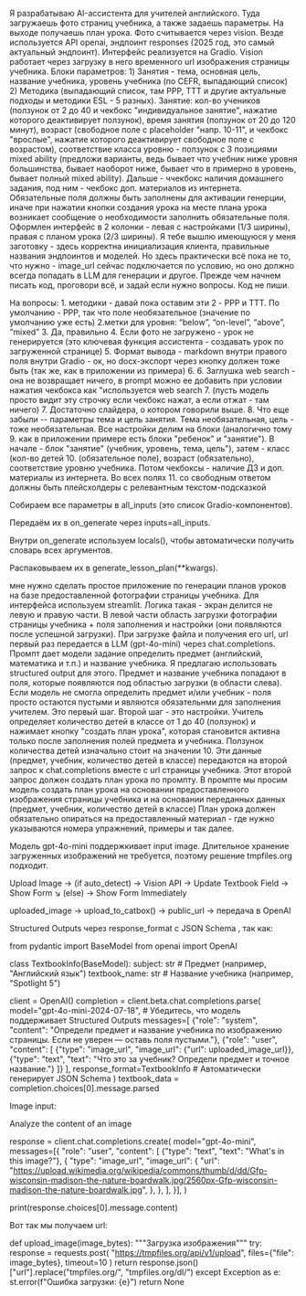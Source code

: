 Я разрабатываю AI-ассистента для учителей английского. Туда загружаешь фото страниц учебника, а также задаешь параметры. 
На выходе получаешь план урока. Фото считывается через vision. Везде используется API openai, эндпоинт responses (2025 год, 
это самый актуальный эндпоинт). Интерфейс реализуется на Gradio. Vision работает через загрузку в него временного url 
изображения страницы учебника. Блоки параметров: 1) Занятия - тема, основная цель, название учебника, уровень учебника 
(по CEFR, выпадающий список)  2) Методика (выпадающий список, там PPP, TTT и другие актуальные подходы и методики ESL - 5 разных). 
Занятие: кол-во учеников (ползунок от 2 до 40 и чекбокс "индивидуальное занятие", нажатие которого деактивирует ползунок), 
время занятия (ползунок от 20 до 120 минут), возраст (свободное поле с placeholder "напр. 10-11", и чекбокс "врослые", 
нажатие которого деактивирует свободное поле с возрастом), соответствие класса уровню - ползунок с 3 позициями mixed ability
(предложи варианты, ведь бывает что учебник ниже уровня большинства, бывает наоборот ниже, бывает что в примерно в уровень, 
бывает полный mixed ability). Дальше - ччекбокс наличия домашнего задания, под ним - чекбокс доп. материалов из интернета.  
Обязательные поля должны быть заполнены для активации генерции, иначе при нажатии кнопки создания урока на месте плана урока 
возникает сообщение о необходимости заполнить обязательные поля. Оформлен интерфейс в 2 колонки - левая с настройками (1/3 ширины),
правая с планом урока (2/3 ширины). Я тебе вышлю имеющуюся у меня заготовку - здесь корректна инициализация клиента, правильные 
названия эндпоинтов и моделей. Но здесь практически всё пока не то, что нужно - image_url сейчас подключается по условию, но оно 
должно всегда попадать в LLM для генерации и другое. Прежде чем начнем писать код, проговори всё, и задай если нужно вопросы. Код не пиши.

На вопросы: 1. методики - давай пока оставим эти 2 - PPP и TTT. По умолчанию - PPP, так что поле необязательное (значение по умолчанию уже есть) 2.метки для уровня: 
“below”, “on-level”, “above”, “mixed” 3. Да, правильно 4. Если фото не загружено - урок не генерируется (это ключевая функция ассистента - создавать урок по загруженной странице) 
5. Формат вывода - markdown внутри правого поля внутри Gradio - ок, но docx-экспорт через кнопку должен тоже быть (так же, как в приложении из примера) 6. 
6. Заглушка web search - она не возвращает ничего, в prompt можно ее добавить при условии нажатия чекбокса как "используется web search 
7. (пусть модель просто видит эту строчку если чекбокс нажат, а если отжат - там ничего) 7. Достаточно слайдера, о котором говорили выше. 
8. Что еще забыли -- параметры тема и цель занятия. Тема необязательная, цель - тоже необязательная. Все настройки делим на блоки (аналогично тому 
9. как  в приложении примере есть блоки "ребенок" и "занятие"). В начале - блок "занятие" (учебник, уровень, тема, цель"), затем - класс (кол-во детей 
10. (обязательное поле), возраст (обязательно), соответствие уровню учебника. Потом чекбоксы - наличие ДЗ и доп. материалы из интернета. Во всех полях 
11. со свободным ответом должны быть плейсхолдеры с релевантным текстом-подсказкой





Собираем все параметры в all_inputs (это список Gradio-компонентов).

Передаём их в on_generate через inputs=all_inputs.

Внутри on_generate используем locals(), чтобы автоматически получить словарь всех аргументов.

Распаковываем их в generate_lesson_plan(**kwargs).















мне нужно сделать простое приложение по генерации планов уроков на базе предоставленной фотографии страницы учебника. 
Для интерфейса используем streamlit. Логика такая - экран делится не левую и правую части. В левой части область загрузки 
фотографии страницы учебника + поля заполнения и настройки (они появляются после успешной загрузки). 
При загрузке файла и получения его url, url первый раз передается в LLM (gpt-4o-mini) через chat.completions. 
Промпт дает модели задание определить предмет (английский, математика и т.п.) и название учебника. 
Я предлагаю использовать structured output для этого. Предмет и название учебника попадают в поля, которые появляются под областью загрузки (в области слева). 
Если модель не смогла определить предмет и/или учебник - поля просто остаются пустыми и являются обязательнми для заполнения учителем. 
Это первый шаг. Второй шаг - это настройки. Учитель определяет количество детей в классе от 1 до 40 (ползунок) и нажимает кнопку "создать план урока", 
которая становится активна только после заполнения полей предмета и учебника. Ползунок количества детей изначально стоит на значении 10. 
Эти данные (предмет, учебник, количество детей в классе) передаются на второй запрос к chat.completions вместе с url страницы учебника. 
Этот второй запрос должен создать план урока по промпту. В промпте мы просим модель создать план урока на основании предоставленного изображения 
страницы учебника и на основании переданных данных (предмет, учебник, количество детей в классе) План урока должен обязательно опираться на 
предоставленный материал - где нужно указываются номера упражнений, примеры и так далее. 

Модель gpt-4o-mini поддержкивает input image.
Длительное хранение загруженных изображений не требуется, поэтому решение tmpfiles.org подходит.



Upload Image → (if auto_detect) → Vision API → Update Textbook Field → Show Form
            ↘ (else) → Show Form Immediately

uploaded_image → upload_to_catbox() → public_url → передача в OpenAI




Structured Outputs через response_format с JSON Schema , так как:


from pydantic import BaseModel
from openai import OpenAI

class TextbookInfo(BaseModel):
    subject: str  # Предмет (например, "Английский язык")
    textbook_name: str  # Название учебника (например, "Spotlight 5")

client = OpenAI()
completion = client.beta.chat.completions.parse(
    model="gpt-4o-mini-2024-07-18",  # Убедитесь, что модель поддерживает Structured Outputs
    messages=[
        {"role": "system", "content": "Определи предмет и название учебника по изображению страницы. Если не уверен — оставь поля пустыми."},
        {"role": "user", "content": [
            {"type": "image_url", "image_url": {"url": uploaded_image_url}},
            {"type": "text", "text": "Что это за учебник? Определи предмет и точное название."}
        ]}
    ],
    response_format=TextbookInfo  # Автоматически генерирует JSON Schema
)
textbook_data = completion.choices[0].message.parsed

Image input:

Analyze the content of an image

response = client.chat.completions.create(
    model="gpt-4o-mini",
    messages=[{
        "role": "user",
        "content": [
            {"type": "text", "text": "What's in this image?"},
            {
                "type": "image_url",
                "image_url": {
                    "url": "https://upload.wikimedia.org/wikipedia/commons/thumb/d/dd/Gfp-wisconsin-madison-the-nature-boardwalk.jpg/2560px-Gfp-wisconsin-madison-the-nature-boardwalk.jpg",
                },
            },
        ],
    }],
)

print(response.choices[0].message.content)


Вот так мы получаем url:

def upload_image(image_bytes):
    """Загрузка изображения"""
    try:
        response = requests.post(
            "https://tmpfiles.org/api/v1/upload",
            files={"file": image_bytes},
            timeout=10
        )
        return response.json()["url"].replace("tmpfiles.org/", "tmpfiles.org/dl/")
    except Exception as e:
        st.error(f"Ошибка загрузки: {e}")
        return None